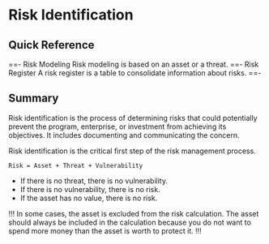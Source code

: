 # Risk Identification

## Quick Reference

==- Risk Modeling
Risk modeling is based on an asset or a threat.
==- Risk Register
A risk register is a table to consolidate information about risks.
==-

## Summary

Risk identification is the process of determining risks that could potentially prevent the program, enterprise, or investment from achieving its objectives. It includes documenting and communicating the concern.

Risk identification is the critical first step of the risk management process.

`Risk = Asset + Threat + Vulnerability`

- If there is no threat, there is no vulnerability.
- If there is no vulnerability, there is no risk.
- If the asset has no value, there is no risk.

!!!
In some cases, the asset is excluded from the risk calculation. The asset should always be included in the calculation because you do not want to spend more money than the asset is worth to protect it.
!!!

